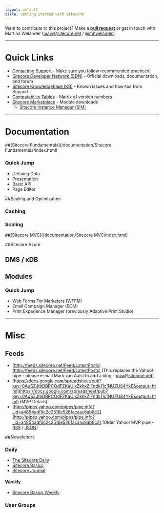 ```yaml
---
layout: default
title: Getting Started with Sitecore
---
```


Want to contribute to this project? Make a **[pull request](https://github.com/Sitecore-Community/Sitecore-Community-Docs)** or get in touch with Martina Welander ([maw@sitecore.net](maw@sitecore.net) / [@mhwelander](http://twitter.com/mhwelander).

---------------------------------------

# Quick Links

* [Contacting Support](http://sdn.sitecore.net/Support.aspx) - Make sure you follow recommended practices!
* [Sitecore Developer Network (SDN)](http://sdn.sitecore.net/) - Official downloads, documentation, and forum
* [Sitecore Knowledgebase (KB)](https://kb.sitecore.net/) - Known issues and how-tos from Support
* [Compatability Tables](https://kb.sitecore.net/SearchResults#term=compatability%20tables) - Matrix of version numbers
* [Sitecore Marketplace](https://marketplace.sitecore.net/) - Module downloads
  * [Sitecore Instance Manager (SIM)](https://marketplace.sitecore.net/Modules/Sitecore_Instance_Manager.aspx)

---------------------------------------

# Documentation

##[Sitecore Fundamentals](/documentation/Sitecore Fundamentals/index.html)

### Quick Jump

* Defining Data
* Presentation
* Basic API
* Page Editor

##Scaling and Optimization

### Caching

### Scaling

##[Sitecore MVC](/documentation/Sitecore MVC/index.html)


##Sitecore Azure

## DMS / xDB

## Modules

### Quick Jump

* Web Forms For Marketers (WFFM)
* Email Campaign Manager (ECM)
* Print Experience Manager (previously Adaptive Print Studio)

---------------------------------------

# Misc

## Feeds

* [http://feeds.sitecore.net/Feed/LatestPosts](http://feeds.sitecore.net/Feed/LatestPosts) (This replaces the Yahoo! pipe - please e-mail Mark van Aalst to add a blog - [mva@sitecore.net](mva@sitecore.net))
* [https://docs.google.com/spreadsheet/pub?key=0AuSZJtbDBPCQdFZKaUIxZkhxZlFndk11c1NUZU84YkE&output=html](https://docs.google.com/spreadsheet/pub?key=0AuSZJtbDBPCQdFZKaUIxZkhxZlFndk11c1NUZU84YkE&output=html) (MVP Details)
* [http://pipes.yahoo.com/pipes/pipe.info?_id=a4854adf0c2c2518e526facaac8ab8c2](http://pipes.yahoo.com/pipes/pipe.info?_id=a4854adf0c2c2518e526facaac8ab8c2) (Older Yahoo! MVP pipe - [RSS](http://pipes.yahoo.com/pipes/pipe.run?_id=a4854adf0c2c2518e526facaac8ab8c2&_render=rss) / [JSON](http://pipes.yahoo.com/pipes/pipe.run?_id=a4854adf0c2c2518e526facaac8ab8c2&_render=json))

##Newsletters

### Daily

* [The Sitecore Daily](http://paper.li/sitecore)
* [Sitecore Basics](http://paper.li/kiranpatils/1378702752)
* [Sitecore Journal](http://paper.li/varunvns/1387067950)

#### Weekly

* [Sitecore Basics Weekly](http://tinyletter.com/sitecorebasics)

### User Groups
